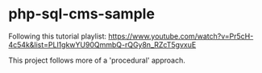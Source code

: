# php-sql-cms-sample

Following this tutorial playlist: https://www.youtube.com/watch?v=Pr5cH-4c54k&list=PLl1gkwYU90QmmbQ-rQGy8n_RZcT5gvxuE

This project follows more of a 'procedural' approach.
